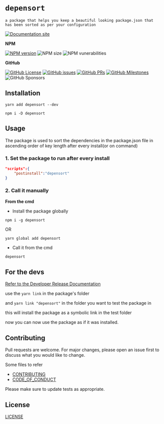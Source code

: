 # `depensort`

`a package that helps you keep a beautiful looking package.json that has been sorted as per your configuration`

[![Documentation site](https://img.shields.io/static/v1?style=for-the-badge&label=%20&message=documentation&color=blue&logo=readthedocs&logoColor=white)](https://npm.officialk.dev/depensort)

**NPM**

[![NPM version](https://img.shields.io/npm/v/depensort?style=for-the-badge)](https://npmjs.org/package/depensort)
![NPM size](https://img.shields.io/bundlephobia/min/depensort?style=for-the-badge)
![NPM vunerabilities](https://img.shields.io/snyk/vulnerabilities/npm/depensort?style=for-the-badge)

**GitHub**

[![GitHub License](https://img.shields.io/github/license/npm-officialk/depensort?style=for-the-badge)](https://github.com/npm-officialk/depensort/README.md)
[![GitHub issues](https://img.shields.io/github/issues/npm-officialk/depensort?style=for-the-badge)](https://github.com/npm-officialk/depensort/issues/)
[![GitHub PRs](https://img.shields.io/github/issues-pr/npm-officialk/depensort?style=for-the-badge)](https://github.com/npm-officialk/depensort/pulls/)
[![GitHub Milestones](https://img.shields.io/github/milestones/all/npm-officialk/depensort?style=for-the-badge)](https://github.com/npm-officialk/depensort/milestones/)
![GitHub Sponsors](https://img.shields.io/github/sponsors/npm-officialk?style=for-the-badge)

## Installation

```yarn
yarn add depensort --dev
```

```npm
npm i -D depensort
```

## Usage

The package is used to sort the dependencies in the package.json file in ascending order of key length after every install(or on command)

### 1. Set the package to run after every install

```json
"scripts":{
	"postinstall":"depensort"
}
```

### 2. Call it manually

**From the cmd**

-   Install the package globally

```npm
npm i -g depensort
```

OR

```yarn
yarn global add depensort
```

-   Call it from the cmd

```bash
depensort
```

## For the devs

[Refer to the Developer Release Documentation](https://npm-officialk.github.io/depensort)

use the `yarn link` in the package's folder

and `yarn link "depensort"` in the folder you want to test the package in

this will install the package as a symbolic link in the test folder

now you can now use the package as if it was installed.

## Contributing

Pull requests are welcome. For major changes, please open an issue first
to discuss what you would like to change.

Some files to refer

-   [CONTRIBUTING](./.github/CONTRIBUTING.md)
-   [CODE_OF_CONDUCT](./.github/CODE_OF_CONDUCT.md)

Please make sure to update tests as appropriate.

## License

[LICENSE](./LICENSE)
